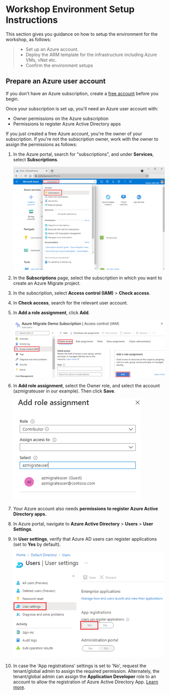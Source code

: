 # Workshop Environment Setup Instructions

This section gives you guidance on how to setup the environment for the workshop, as follows:

> * Set up an Azure account.
> * Deploy the ARM template for the infrastructure including Azure VMs, vNet etc.
> * Confirm the environment setups 

## Prepare an Azure user account

If you don't have an Azure subscription, create a [free account](https://azure.microsoft.com/pricing/free-trial/) before you begin.

Once your subscription is set up, you'll need an Azure user account with:
- Owner permissions on the Azure subscription
- Permissions to register Azure Active Directory apps

If you just created a free Azure account, you're the owner of your subscription. If you're not the subscription owner, work with the owner to assign the permissions as follows:

1. In the Azure portal, search for "subscriptions", and under **Services**, select **Subscriptions**.

    ![Search box to search for the Azure subscription.](https://raw.githubusercontent.com/MicrosoftDocs/azure-docs/master/articles/migrate/media/tutorial-discover-vmware/search-subscription.png)

2. In the **Subscriptions** page, select the subscription in which you want to create an Azure Migrate project.
3. In the subscription, select **Access control (IAM)** > **Check access**.
4. In **Check access**, search for the relevant user account.
5. In **Add a role assignment**, click **Add**.

    ![Search for a user account to check access and assign a role.](https://github.com/MicrosoftDocs/azure-docs/blob/master/articles/migrate/media/tutorial-discover-vmware/azure-account-access.png?raw=true)

6. In **Add role assignment**, select the Owner role, and select the account (azmigrateuser in our example). Then click **Save**.

    ![Opens the Add Role assignment page to assign a role to the account.](https://github.com/MicrosoftDocs/azure-docs/blob/master/articles/migrate/media/tutorial-discover-vmware/assign-role.png?raw=true)

7. Your Azure account also needs **permissions to register Azure Active Directory apps.**
8. In Azure portal, navigate to **Azure Active Directory** > **Users** > **User Settings**.
9. In **User settings**, verify that Azure AD users can register applications (set to **Yes** by default).

      ![Verify in User Settings that users can register Active Directory apps.](https://github.com/MicrosoftDocs/azure-docs/blob/master/articles/migrate/media/tutorial-discover-vmware/register-apps.png?raw=true)

10. In case the 'App registrations' settings is set to 'No', request the tenant/global admin to assign the required permission. Alternately, the tenant/global admin can assign the **Application Developer** role to an account to allow the registration of Azure Active Directory App. [Learn more](https://github.com/MicrosoftDocs/azure-docs/blob/master/articles/active-directory/fundamentals/active-directory-users-assign-role-azure-portal.md).